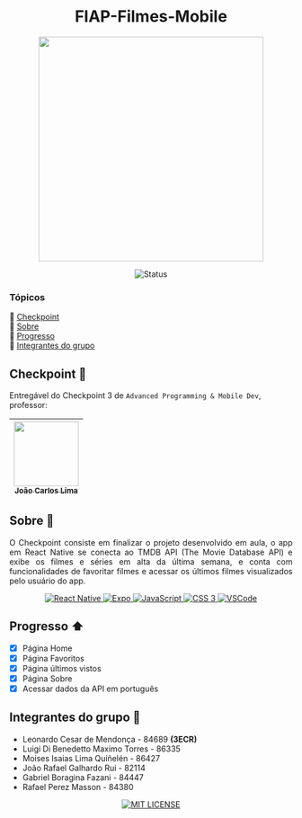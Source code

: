 <h1 align="center">FIAP-Filmes-Mobile</h1>
<p align="center">
    <img src="https://secure.meetupstatic.com/photos/event/a/0/5/0/highres_488201040.jpeg" width="400">
</p>

<p align="center">
    <img src="http://img.shields.io/badge/status-finalizado-brightgreen?style=for-the-badge" alt="Status">
</p>

### Tópicos
:small_blue_diamond: [Checkpoint](#Checkpoint-bookmark_tabs)  
:small_blue_diamond: [Sobre](#sobre-book)  
:small_blue_diamond: [Progresso](#progresso-arrow_up)  
:small_blue_diamond: [Integrantes do grupo](#integrantes-do-grupo-handshake)  

## Checkpoint :bookmark_tabs:
Entregável do Checkpoint 3 de `Advanced Programming & Mobile Dev`, professor:

| [<img src="https://avatars.githubusercontent.com/u/5585727" width=115><br><sub>João Carlos Lima</sub>](https://github.com/joaocarloslima) | 
| :---: 

## Sobre :book:
<p align="justify">
    O Checkpoint consiste em finalizar o projeto desenvolvido em aula, o app em React Native se conecta ao TMDB API (The Movie Database API) e exibe os filmes e séries em alta da última semana, e conta com funcionalidades de favoritar filmes e acessar os últimos filmes visualizados pelo usuário do app.
</p>
<p align="center">
    <a href="https://reactnative.dev" target="_blank">
        <img src="https://img.shields.io/badge/React_Native-20232A?style=for-the-badge&logo=react&logoColor=61DAFB" alt="React Native">
    </a>
    <a href="https://expo.dev" target="_blank">
        <img src="https://img.shields.io/badge/Expo-20232A?style=for-the-badge&logo=expo&logoColor=61DAFB" alt="Expo">
    </a>
    <a href="https://developer.mozilla.org/docs/Web/JavaScript" target="_blank">
        <img src="https://img.shields.io/badge/javascript-%23323330.svg?style=for-the-badge&logo=javascript&logoColor=%23F7DF1E" alt="JavaScript">
    </a>
    <a href="https://developer.mozilla.org/docs/Web/CSS" target="_blank">
        <img src="https://img.shields.io/badge/css3-%231572B6.svg?style=for-the-badge&logo=css3&logoColor=white" alt="CSS 3">
    </a>
    <a href="https://code.visualstudio.com" target="_blank">
        <img src="https://img.shields.io/badge/Visual_Studio_Code-0078D4?style=for-the-badge&logo=visual%20studio%20code&logoColor=white" alt="VSCode">
    </a>
</p>

## Progresso :arrow_up:
- [X] Página Home
- [X] Página Favoritos
- [X] Página últimos vistos
- [X] Página Sobre
- [X] Acessar dados da API em português

## Integrantes do grupo :handshake:
- Leonardo Cesar de Mendonça - 84689 **(3ECR)**
- Luigi Di Benedetto Maximo Torres - 86335
- Moises Isaias Lima Quiñelén - 86427
- João Rafael Galhardo Rui - 82114
- Gabriel Boragina Fazani - 84447
- Rafael Perez Masson - 84380

<p align="center">
    <a href="./LICENSE" target="_blank">
        <img src="https://img.shields.io/github/license/leolcm/inh-gpsar-web?style=for-the-badge" alt="MIT LICENSE">
    </a>
</p>